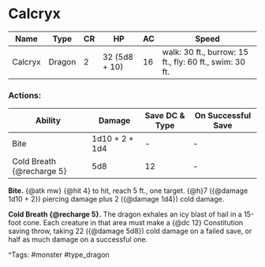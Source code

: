 # Calcryx

| Name | Type | CR | HP | AC | Speed |
|------|------|----|----|----|-------|
| Calcryx | Dragon | 2 | 32 (5d8 + 10) | 16 | walk: 30 ft., burrow: 15 ft., fly: 60 ft., swim: 30 ft. |

### Actions:

| Ability | Damage | Save DC & Type | On Successful Save |
|---------|--------|----------------|--------------------|
| Bite | 1d10 + 2 + 1d4 | - | - |
| Cold Breath {@recharge 5} | 5d8 | 12 | - |


**Bite.** {@atk mw} {@hit 4} to hit, reach 5 ft., one target. {@h}7 ({@damage 1d10 + 2}) piercing damage plus 2 ({@damage 1d4}) cold damage.

**Cold Breath {@recharge 5}.** The dragon exhales an icy blast of hail in a 15-foot cone. Each creature in that area must make a {@dc 12} Constitution saving throw, taking 22 ({@damage 5d8}) cold damage on a failed save, or half as much damage on a successful one.

^Tags: #monster #type_dragon